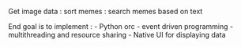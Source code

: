 Get image data : sort memes : search memes based on text

End goal is to implement : 
	- Python orc 
	- event driven programming 
	- multithreading and resource sharing 
	- Native UI for displaying data  